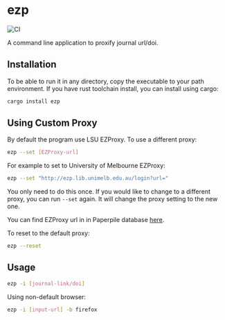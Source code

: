 # ezp

![CI](https://github.com/hhandika/ezp/workflows/CI/badge.svg)

A command line application to proxify journal url/doi.

## Installation

To be able to run it in any directory, copy the executable to your path environment. If you have rust toolchain install, you can install using cargo:

```Bash
cargo install ezp
```

## Using Custom Proxy

By default the program use LSU EZProxy. To use a different proxy:

```Bash
ezp --set [EZProxy-url]
```

For example to set to University of Melbourne EZProxy:

```Bash
ezp --set "http://ezp.lib.unimelb.edu.au/login?url="
```

You only need to do this once. If you would like to change to a different proxy, you can run `--set` again. It will change the proxy setting to the new one.

You can find EZProxy url in in Paperpile database [here](https://paperpile.com/guides/proxy-list/).

To reset to the default proxy:

```Bash
ezp --reset
```

## Usage

```Bash
ezp -i [journal-link/doi]
```

Using non-default browser:

```Bash
ezp -i [input-url] -b firefox
```
